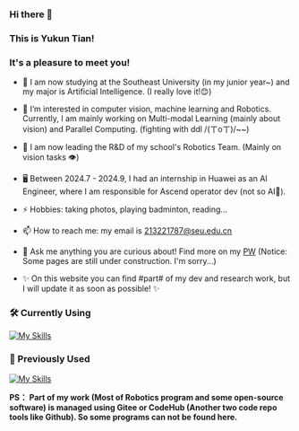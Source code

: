 ### Hi there 👋
### This is Yukun Tian!
### It's a pleasure to meet you!

- 👯 I am now studying at the Southeast University (in my junior year~) and my major is Artificial Intelligence. (I really love it!😊)  
- 🔭 I’m interested in computer vision, machine learning and Robotics. Currently, I am mainly working on Multi-modal Learning (mainly about vision) and Parallel Computing. (fighting with ddl /(ㄒoㄒ)/~~)  
- 🌱 I am now leading the R&D of my school's Robotics Team. (Mainly on vision tasks 👁)
- 🖥️ Between 2024.7 - 2024.9, I had an internship in Huawei as an AI Engineer, where I am responsible for Ascend operator dev (not so AI🤔).
- ⚡ Hobbies: taking photos, playing badminton, reading...  
- 📫 How to reach me: my email is 213221787@seu.edu.cn  
- 💬 Ask me anything you are curious about! Find more on my [PW](https://ttiannaitt.github.io/) (Notice: Some pages are still under construction. I'm sorry...)

-  ✨ On this website you can find #part# of my dev and research work, but I will update it as soon as possible! ✨
### 🛠️ Currently Using
[![My Skills](https://skillicons.dev/icons?i=python,pytorch,opencv,cpp,git,ubantu)](https://skillicons.dev)  
### 📜 Previously Used
[![My Skills](https://skillicons.dev/icons?i=cmake,arduino,bootstrap,html,css,js,django,qt,matlab)](https://skillicons.dev)  

**PS： Part of my work (Most of Robotics program and some open-source software) is managed using Gitee or CodeHub (Another two code repo tools like Github). So some programs can not be found here.**
<!--
**TTiannaiTT/TTiannaiTT** is a ✨ _special_ ✨ repository because its `README.md` (this file) appears on your GitHub profile.

Here are some ideas to get you started:

- 🔭 I’m currently working on ...
- 🌱 I’m currently learning ...
- 👯 I’m looking to collaborate on ...
- 🤔 I’m looking for help with ...
- 💬 Ask me about ...
- 📫 How to reach me: ...
- 😄 Pronouns: ...
- ⚡ Fun fact: ...
-->
